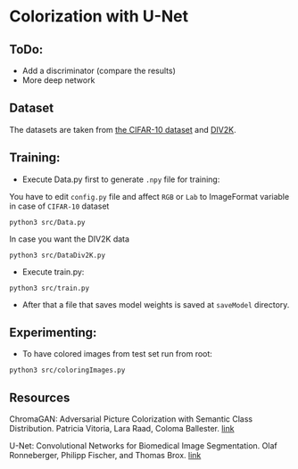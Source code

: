 # Colorization with U-Net
## ToDo:
- Add a discriminator (compare the results)
- More deep network

## Dataset

The datasets are taken from [the CIFAR-10 dataset](https://www.cs.toronto.edu/~kriz/cifar.html) and [DIV2K](http://data.vision.ee.ethz.ch/cvl/DIV2K/DIV2K_train_LR_x8.zip).

## Training:

- Execute Data.py first to generate `.npy` file for training:

You have to edit `config.py` file and affect `RGB` or `Lab` to ImageFormat variable in case of `CIFAR-10` dataset
```
python3 src/Data.py
```

In case you want the DIV2K data
```
python3 src/DataDiv2K.py
```
- Execute train.py:
```
python3 src/train.py
```

- After that a file that saves model weights is saved at `saveModel` directory.

## Experimenting:
- To have colored images from test set run from root:
```
python3 src/coloringImages.py
```

## Resources

ChromaGAN: Adversarial Picture Colorization with Semantic Class Distribution. Patricia Vitoria, Lara Raad, Coloma Ballester. [link](https://openaccess.thecvf.com/content_WACV_2020/html/Vitoria_ChromaGAN_Adversarial_Picture_Colorization_with_Semantic_Class_Distribution_WACV_2020_paper.html)

U-Net: Convolutional Networks for Biomedical Image Segmentation. Olaf Ronneberger, Philipp Fischer, and Thomas Brox. [link](https://arxiv.org/pdf/1505.04597)
